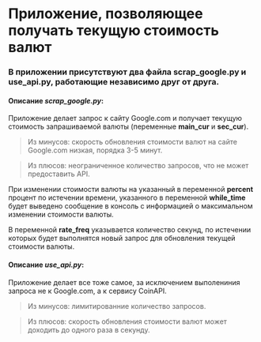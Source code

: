 # Приложение, позволяющее получать текущую стоимость валют
### В приложении присутствуют два файла scrap_google.py и use_api.py, работающие независимо друг от друга.
#### Описание ***scrap_google.py***:
Приложение делает запрос к сайту Google.com и получает текущую стоимость запрашиваемой валюты (переменные **main_cur** и **sec_cur**).

> Из минусов: скорость обновления стоимости валют на сайте Google.com низкая, порядка 3-5 минут.

> Из плюсов: неограниченное количество запросов, что не может предоставить API.


При изменении стоимости валюты на указанный в переменной **percent** процент по истечении времени, указанного в переменной **while_time** будет выведено
сообщение в консоль с информацией о максимальном изменении стоимости валюты.

В переменной **rate_freq** указывается количество секунд, по истечении которых будет выполнятся новый запрос для обновления текущей стоимости валюты.

#### Описание ***use_api.py***:
Приложение делает все тоже самое, за исключением выполениния запроса не к Google.com, а к сервису CoinAPI.

> Из минусов: лимитированние количество запросов.

> Из плюсов: скорость обновления стоимости валют может доходить до одного раза в секунду.

